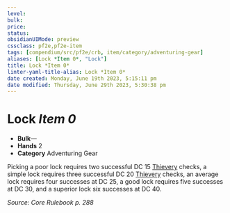 ```yaml
---
level:
bulk:
price:
status:
obsidianUIMode: preview
cssclass: pf2e,pf2e-item
tags: [compendium/src/pf2e/crb, item/category/adventuring-gear]
aliases: [Lock *Item 0*, "Lock"]
title: Lock *Item 0*
linter-yaml-title-alias: Lock *Item 0*
date created: Monday, June 19th 2023, 5:15:11 pm
date modified: Thursday, June 29th 2023, 5:30:38 pm
---
```


# Lock *Item 0*

- **Bulk**—
- **Hands** 2
- **Category** Adventuring Gear

Picking a poor lock requires two successful DC 15 [Thievery](compendium/skills.md#Thievery) checks, a simple lock requires three successful DC 20 [Thievery](compendium/skills.md#Thievery) checks, an average lock requires four successes at DC 25, a good lock requires five successes at DC 30, and a superior lock six successes at DC 40.

*Source: Core Rulebook p. 288*
